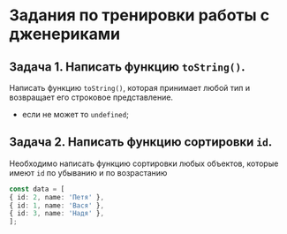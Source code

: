 # Задания по тренировки работы с дженериками

## Задача 1. Написать функцию `toString()`.
Написать функцию `toString()`, которая принимает любой тип и возвращает его строковое представление. 

- если не может то `undefined`;

## Задача 2. Написать функцию сортировки `id`.

Необходимо написать функцию сортировки любых объектов, которые имеют `id` по убыванию и по возрастанию
```ts
const data = [
{ id: 2, name: 'Петя' },
{ id: 1, name: 'Вася' },
{ id: 3, name: 'Надя' },
];
```

